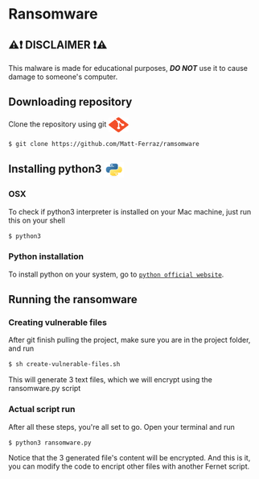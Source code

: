 # Ransomware
## ⚠️❗️ DISCLAIMER ❗️⚠️
This malware is made for educational purposes, **_DO NOT_** use it to cause damage to someone's computer.

## Downloading repository

Clone the repository using git <img align="center" alt="c" height="30" width="40" src="https://raw.githubusercontent.com/devicons/devicon/master/icons/git/git-original.svg">
  ```
  $ git clone https://github.com/Matt-Ferraz/ramsomware
  ```


## Installing python3 <img align="center" alt="c" height="30" width="40" src="https://raw.githubusercontent.com/devicons/devicon/master/icons/python/python-original.svg">
  ### OSX 
   To check if python3 interpreter is installed on your Mac machine, just run this on your shell
   ```bash
   $ python3
   ```
  ### Python installation
   To install python on your system, go to [`python official website`](https://www.python.org).
## Running the ransomware
  ### Creating vulnerable files
  After git finish pulling the project, make sure you are in the project folder, and run
  ```bash
  $ sh create-vulnerable-files.sh
  ```
  This will generate 3 text files, which we will encrypt using the ransomware.py script
  
  ### Actual script run
  After all these steps, you're all set to go. Open your terminal and run
  ```bash
  $ python3 ransomware.py
  ```
  Notice that the 3 generated file's content will be encrypted. And this is it, you can modify the code to encript other files with another Fernet script.
